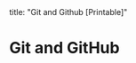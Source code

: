 <frontmatter>
title: "Git and Github [Printable]"
</frontmatter>

<link rel="stylesheet" href="{{baseUrl}}/css/textbook.css">

<div class="website-content">

<div id="main">

# Git and GitHub

<include src="init/unit-inParent-asFlat-print.md" boilerplate />
<include src="commit/unit-inParent-asFlat-print.md" boilerplate />
<include src="ignore/unit-inParent-asFlat-print.md" boilerplate />
<include src="tag/unit-inParent-asFlat-print.md" boilerplate />
<include src="checkout/unit-inParent-asFlat-print.md" boilerplate />
<include src="stash/unit-inParent-asFlat-print.md" boilerplate />
<include src="clone/unit-inParent-asFlat-print.md" boilerplate />
<include src="pull/unit-inParent-asFlat-print.md" boilerplate />
<include src="push/unit-inParent-asFlat-print.md" boilerplate />
<include src="branch/unit-inParent-asFlat-print.md" boilerplate />
<include src="mergeConflicts/unit-inParent-asFlat-print.md" boilerplate />
<include src="createPRs/unit-inParent-asFlat-print.md" boilerplate />
<include src="managePRs/unit-inParent-asFlat-print.md" boilerplate />
<include src="forkingWorkflow/unit-inParent-asFlat-print.md" boilerplate />

</div>

</div>
